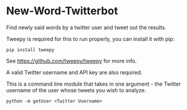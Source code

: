 # New-Word-Twitterbot
Find newly said words by a twitter user and tweet out the results.

Tweepy is required for this to run properly, you can install it with pip:

    pip install tweepy
    
See https://github.com/tweepy/tweepy for more info.

A valid Twitter username and API key are also required.

This is a command line module that takes in one argument - the Twitter username of the user whose tweets you wish to analyze.

    python -m getUser <Twitter Username>
